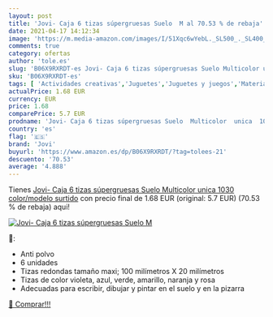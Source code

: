 ```yaml
---
layout: post
title: 'Jovi- Caja 6 tizas súpergruesas Suelo  M al 70.53 % de rebaja'
date: 2021-04-17 14:12:34
image: 'https://m.media-amazon.com/images/I/51Xqc6wYebL._SL500_._SL400_.jpg'
comments: true
category: ofertas
author: 'tole.es'
slug: 'B06X9RXRDT-es Jovi- Caja 6 tizas súpergruesas Suelo Multicolor unica...'
sku: 'B06X9RXRDT-es'
tags: [ 'Actividades creativas','Juguetes','Juguetes y juegos','Material de escritura y dibujo para niños','Tiza para manualidades','jovi','jovi-', ]
actualPrice: 1.68 EUR
currency: EUR
price: 1.68
comparePrice: 5.7 EUR
prodname: 'Jovi- Caja 6 tizas súpergruesas Suelo  Multicolor  unica  1030    color/modelo surtido'
country: 'es'
flag: '🇪🇸'
brand: 'Jovi'
buyurl: 'https://www.amazon.es/dp/B06X9RXRDT/?tag=tolees-21'
descuento: '70.53'
average: '4.888'
---
```


Tienes [Jovi- Caja 6 tizas súpergruesas Suelo  Multicolor  unica  1030    color/modelo surtido](https://www.amazon.es/dp/B06X9RXRDT/?tag=tolees-21) con precio final de  1.68 EUR (original: 5.7 EUR) (70.53 %  de rebaja) aqui!

[![Jovi- Caja 6 tizas súpergruesas Suelo  M](https://m.media-amazon.com/images/I/51Xqc6wYebL._SL500_._SL400_.jpg)](https://www.amazon.es/dp/B06X9RXRDT/?tag=tolees-21)

🔎:

- Anti polvo
- 6 unidades
- Tizas redondas tamaño maxi; 100 milímetros X 20 milímetros
- Tizas de color violeta, azul, verde, amarillo, naranja y rosa
- Adecuadas para escribir, dibujar y pintar en el suelo y en la pizarra

[🛒 Comprar!!!](https://www.amazon.es/dp/B06X9RXRDT/?tag=tolees-21)
